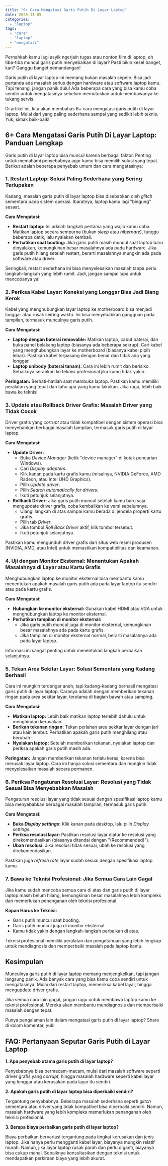 ```yaml
---
title: "6+ Cara Mengatasi Garis Putih Di Layar Laptop"
date: 2025-11-05
categories: 
  - "laptop"
tags: 
  - "cara"
  - "laptop"
  - "mengatasi"
---
```


Pernahkah kamu lagi asyik ngerjain tugas atau nonton film di laptop, eh tiba-tiba muncul garis putih menyebalkan di layar? Pasti bikin kesel banget, kan? Ganggu banget pemandangan!

Garis putih di layar laptop ini memang bukan masalah sepele. Bisa jadi pertanda ada masalah serius dengan hardware atau software laptop kamu. Tapi tenang, jangan panik dulu! Ada beberapa cara yang bisa kamu coba sendiri untuk mengatasinya sebelum memutuskan untuk membawanya ke tukang servis.

Di artikel ini, kita akan membahas 6+ cara mengatasi garis putih di layar laptop. Mulai dari yang paling sederhana sampai yang sedikit lebih teknis. Yuk, simak baik-baik!

## 6+ Cara Mengatasi Garis Putih Di Layar Laptop: Panduan Lengkap

Garis putih di layar laptop bisa muncul karena berbagai faktor. Penting untuk memahami penyebabnya agar kamu bisa memilih solusi yang tepat. Berikut adalah beberapa penyebab umum dan cara mengatasinya:

### 1\. Restart Laptop: Solusi Paling Sederhana yang Sering Terlupakan

Kadang, masalah garis putih di layar laptop bisa disebabkan oleh _glitch_ sementara pada sistem operasi. Ibaratnya, laptop kamu lagi "bingung" sesaat.

**Cara Mengatasi:**

- **Restart laptop:** Ini adalah langkah pertama yang wajib kamu coba. Matikan laptop secara sempurna (bukan _sleep_ atau _hibernate_), tunggu beberapa detik, lalu nyalakan kembali.
- **Perhatikan saat booting:** Jika garis putih masih muncul saat laptop baru dinyalakan, kemungkinan besar masalahnya ada pada hardware. Jika garis putih hilang setelah restart, berarti masalahnya mungkin ada pada software atau driver.

Seringkali, restart sederhana ini bisa menyelesaikan masalah tanpa perlu langkah-langkah yang lebih rumit. Jadi, jangan sampai lupa untuk mencobanya ya!

### 2\. Periksa Kabel Layar: Koneksi yang Longgar Bisa Jadi Biang Kerok

Kabel yang menghubungkan layar laptop ke motherboard bisa menjadi longgar atau rusak seiring waktu. Ini bisa menyebabkan gangguan pada tampilan, termasuk munculnya garis putih.

**Cara Mengatasi:**

- **Laptop dengan baterai removable:** Matikan laptop, cabut baterai, dan buka panel belakang laptop (biasanya ada beberapa sekrup). Cari kabel yang menghubungkan layar ke motherboard (biasanya kabel pipih lebar). Pastikan kabel terpasang dengan benar dan tidak ada yang longgar.
- **Laptop unibody (baterai tanam):** Cara ini lebih rumit dan berisiko. Sebaiknya serahkan ke teknisi profesional jika kamu tidak yakin.

**Peringatan:** Berhati-hatilah saat membuka laptop. Pastikan kamu memiliki peralatan yang tepat dan tahu apa yang kamu lakukan. Jika ragu, lebih baik bawa ke teknisi.

### 3\. Update atau Rollback Driver Grafis: Masalah Driver yang Tidak Cocok

Driver grafis yang _corrupt_ atau tidak kompatibel dengan sistem operasi bisa menyebabkan berbagai masalah tampilan, termasuk garis putih di layar laptop.

**Cara Mengatasi:**

- **Update Driver:**
    - Buka _Device Manager_ (ketik "device manager" di kotak pencarian Windows).
    - Cari _Display adapters_.
    - Klik kanan pada kartu grafis kamu (misalnya, NVIDIA GeForce, AMD Radeon, atau Intel UHD Graphics).
    - Pilih _Update driver_.
    - Pilih _Search automatically for drivers_.
    - Ikuti petunjuk selanjutnya.
- **Rollback Driver:** Jika garis putih muncul setelah kamu baru saja mengupdate driver grafis, coba kembalikan ke versi sebelumnya.
    - Ulangi langkah di atas sampai kamu berada di jendela properti kartu grafis.
    - Pilih tab _Driver_.
    - Jika tombol _Roll Back Driver_ aktif, klik tombol tersebut.
    - Ikuti petunjuk selanjutnya.

Pastikan kamu mengunduh driver grafis dari situs web resmi produsen (NVIDIA, AMD, atau Intel) untuk memastikan kompatibilitas dan keamanan.

### 4\. Uji dengan Monitor Eksternal: Menentukan Apakah Masalahnya di Layar atau Kartu Grafis

Menghubungkan laptop ke monitor eksternal bisa membantu kamu menentukan apakah masalah garis putih ada pada layar laptop itu sendiri atau pada kartu grafis.

**Cara Mengatasi:**

- **Hubungkan ke monitor eksternal:** Gunakan kabel HDMI atau VGA untuk menghubungkan laptop ke monitor eksternal.
- **Perhatikan tampilan di monitor eksternal:**
    - Jika garis putih muncul juga di monitor eksternal, kemungkinan besar masalahnya ada pada kartu grafis.
    - Jika tampilan di monitor eksternal normal, berarti masalahnya ada pada layar laptop.

Informasi ini sangat penting untuk menentukan langkah perbaikan selanjutnya.

### 5\. Tekan Area Sekitar Layar: Solusi Sementara yang Kadang Berhasil

Cara ini mungkin terdengar aneh, tapi kadang-kadang berhasil mengatasi garis putih di layar laptop. Caranya adalah dengan memberikan tekanan ringan pada area sekitar layar, terutama di bagian bawah atau samping.

**Cara Mengatasi:**

- **Matikan laptop:** Lebih baik matikan laptop terlebih dahulu untuk menghindari kerusakan.
- **Berikan tekanan ringan:** Tekan perlahan area sekitar layar dengan jari atau kain lembut. Perhatikan apakah garis putih menghilang atau berubah.
- **Nyalakan laptop:** Setelah memberikan tekanan, nyalakan laptop dan periksa apakah garis putih masih ada.

**Peringatan:** Jangan memberikan tekanan terlalu keras, karena bisa merusak layar laptop. Cara ini hanya solusi sementara dan mungkin tidak menyelesaikan masalah secara permanen.

### 6\. Periksa Pengaturan Resolusi Layar: Resolusi yang Tidak Sesuai Bisa Menyebabkan Masalah

Pengaturan resolusi layar yang tidak sesuai dengan spesifikasi laptop kamu bisa menyebabkan berbagai masalah tampilan, termasuk garis putih.

**Cara Mengatasi:**

- **Buka _Display settings_:** Klik kanan pada desktop, lalu pilih _Display settings_.
- **Periksa resolusi layar:** Pastikan resolusi layar diatur ke resolusi yang direkomendasikan (biasanya ditandai dengan "(Recommended)").
- **Ubah resolusi:** Jika resolusi tidak sesuai, ubah ke resolusi yang direkomendasikan.

Pastikan juga _refresh rate_ layar sudah sesuai dengan spesifikasi laptop kamu.

### 7\. Bawa ke Teknisi Profesional: Jika Semua Cara Lain Gagal

Jika kamu sudah mencoba semua cara di atas dan garis putih di layar laptop masih belum hilang, kemungkinan besar masalahnya lebih kompleks dan memerlukan penanganan oleh teknisi profesional.

**Kapan Harus ke Teknisi:**

- Garis putih muncul saat booting.
- Garis putih muncul juga di monitor eksternal.
- Kamu tidak yakin dengan langkah-langkah perbaikan di atas.

Teknisi profesional memiliki peralatan dan pengetahuan yang lebih lengkap untuk mendiagnosis dan memperbaiki masalah pada laptop kamu.

## Kesimpulan

Munculnya garis putih di layar laptop memang menjengkelkan, tapi jangan langsung panik. Ada banyak cara yang bisa kamu coba sendiri untuk mengatasinya. Mulai dari restart laptop, memeriksa kabel layar, hingga mengupdate driver grafis.

Jika semua cara lain gagal, jangan ragu untuk membawa laptop kamu ke teknisi profesional. Mereka akan membantu mendiagnosis dan memperbaiki masalah dengan tepat.

Punya pengalaman lain dalam mengatasi garis putih di layar laptop? Share di kolom komentar, yuk!

## FAQ: Pertanyaan Seputar Garis Putih di Layar Laptop

**1\. Apa penyebab utama garis putih di layar laptop?**

Penyebabnya bisa bermacam-macam, mulai dari masalah software seperti driver grafis yang _corrupt_, hingga masalah hardware seperti kabel layar yang longgar atau kerusakan pada layar itu sendiri.

**2\. Apakah garis putih di layar laptop bisa diperbaiki sendiri?**

Tergantung penyebabnya. Beberapa masalah sederhana seperti _glitch_ sementara atau driver yang tidak kompatibel bisa diperbaiki sendiri. Namun, masalah hardware yang lebih kompleks memerlukan penanganan oleh teknisi profesional.

**3\. Berapa biaya perbaikan garis putih di layar laptop?**

Biaya perbaikan bervariasi tergantung pada tingkat kerusakan dan jenis laptop. Jika hanya perlu mengganti kabel layar, biayanya mungkin relatif murah. Namun, jika layar laptop rusak parah dan perlu diganti, biayanya bisa cukup mahal. Sebaiknya konsultasikan dengan teknisi untuk mendapatkan perkiraan biaya yang lebih akurat.
